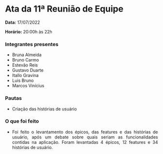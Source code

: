 # Ata da 11ª Reunião de Equipe

<p align="justify"><b>Data:</b> 17/07/2022</p>
<p align="justify"><b>Horário:</b> 20:00h às 22h</p>

### Integrantes presentes
- Bruna Almeida
- Bruno Carmo
- Estevão Reis
- Gustavo Duarte
- Itallo Gravina
- Luis Bruno
- Marcos Vinícius

### Pautas
- <p align="justify">Criação das histórias de usuário</p>

### O que foi feito
- <p align="justify">Foi feito o levantamento dos épicos, das features e das histórias de usuário, após um debate sobre quais seriam as funcionalidades contidas na aplicação. Foram levantadas 4 épicos, 12 features e 34 histórias de usuário.</p>
